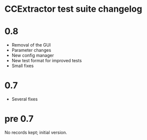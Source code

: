 CCExtractor test suite changelog
=================

# 0.8

* Removal of the GUI
* Parameter changes
* New config manager
* New test format for improved tests
* Small fixes

# 0.7

* Several fixes

# pre 0.7

No records kept; initial version.